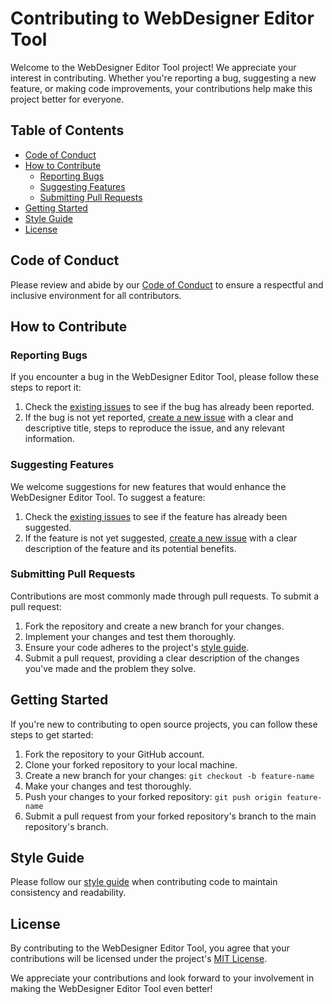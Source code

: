 # Contributing to WebDesigner Editor Tool

Welcome to the WebDesigner Editor Tool project! We appreciate your interest in contributing. Whether you're reporting a bug, suggesting a new feature, or making code improvements, your contributions help make this project better for everyone.

## Table of Contents

- [Code of Conduct](#code-of-conduct)
- [How to Contribute](#how-to-contribute)
  - [Reporting Bugs](#reporting-bugs)
  - [Suggesting Features](#suggesting-features)
  - [Submitting Pull Requests](#submitting-pull-requests)
- [Getting Started](#getting-started)
- [Style Guide](#style-guide)
- [License](#license)

## Code of Conduct

Please review and abide by our [Code of Conduct](CODE_OF_CONDUCT.md) to ensure a respectful and inclusive environment for all contributors.

## How to Contribute

### Reporting Bugs

If you encounter a bug in the WebDesigner Editor Tool, please follow these steps to report it:

1. Check the [existing issues](https://github.com/your-username/webdesigner-editor-tool/issues) to see if the bug has already been reported.
2. If the bug is not yet reported, [create a new issue](https://github.com/your-username/webdesigner-editor-tool/issues/new) with a clear and descriptive title, steps to reproduce the issue, and any relevant information.

### Suggesting Features

We welcome suggestions for new features that would enhance the WebDesigner Editor Tool. To suggest a feature:

1. Check the [existing issues](https://github.com/your-username/webdesigner-editor-tool/issues) to see if the feature has already been suggested.
2. If the feature is not yet suggested, [create a new issue](https://github.com/your-username/webdesigner-editor-tool/issues/new) with a clear description of the feature and its potential benefits.

### Submitting Pull Requests

Contributions are most commonly made through pull requests. To submit a pull request:

1. Fork the repository and create a new branch for your changes.
2. Implement your changes and test them thoroughly.
3. Ensure your code adheres to the project's [style guide](#style-guide).
4. Submit a pull request, providing a clear description of the changes you've made and the problem they solve.

## Getting Started

If you're new to contributing to open source projects, you can follow these steps to get started:

1. Fork the repository to your GitHub account.
2. Clone your forked repository to your local machine.
3. Create a new branch for your changes: `git checkout -b feature-name`
4. Make your changes and test thoroughly.
5. Push your changes to your forked repository: `git push origin feature-name`
6. Submit a pull request from your forked repository's branch to the main repository's branch.

## Style Guide

Please follow our [style guide](STYLE_GUIDE.md) when contributing code to maintain consistency and readability.

## License

By contributing to the WebDesigner Editor Tool, you agree that your contributions will be licensed under the project's [MIT License](LICENSE).

We appreciate your contributions and look forward to your involvement in making the WebDesigner Editor Tool even better!
